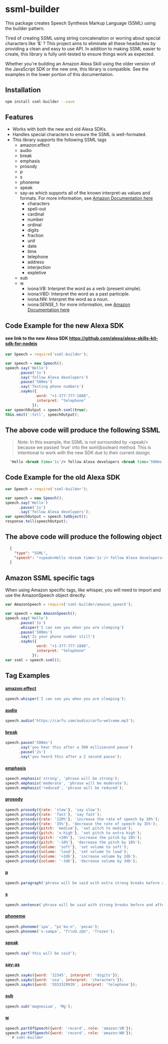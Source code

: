 # ssml-builder
This package creates Speech Synthesis Markup Language (SSML) using the builder pattern.


Tired of creating SSML using string concatenation or worring about special characters like '&amp;' ? This project aims to eliminate all these headaches by providing a clean and easy to use API. In addition to making SSML easier to create, this library is fully unit-tested to ensure things work as expected.

Whether you're building an Amazon Alexa Skill using the older version of the JavaScript SDK or the new one, this library is compatible. See the examples in the lower portion of this documentation.

## Installation
```sh
npm install ssml-builder --save
```
## Features
* Works with both the new and old Alexa SDKs.
* Handles special characters to ensure the SSML is well-formated.
* This library supports the following SSML tags
   * amazon:effect
   * audio
   * break
   * emphasis
   * prosody
   * p
   * s
   * phoneme
   * speak
   * say-as which supports all of the known interpret-as values and formats. For more information, see [Amazon Documentation here](https://developer.amazon.com/public/solutions/alexa/alexa-skills-kit/docs/speech-synthesis-markup-language-ssml-reference#say-as) 
      * characters
      * spell-out
      * cardinal
      * number
      * ordinal
      * digits
      * fraction
      * unit
      * date
      * time
      * telephone
      * address
      * interjection
      * expletive
  * sub
  * w
      * ivona:VB: Interpret the word as a verb (present simple).
      * ivona:VBD: Interpret the word as a past participle.
      * ivona:NN: Interpret the word as a noun.
      * ivona:SENSE_1: for more information, see [Amazon Documentation here](https://developer.amazon.com/public/solutions/alexa/alexa-skills-kit/docs/speech-synthesis-markup-language-ssml-reference#w)  


## Code Example for the new Alexa SDK
#### see link to the new Alexa SDK https://github.com/alexa/alexa-skills-kit-sdk-for-nodejs

```javascript
var Speech = require('ssml-builder');

var speech = new Speech();
speech.say('Hello')
      .pause('1s')
      .say('fellow Alexa developers')
      .pause('500ms')
      .say('Testing phone numbers')
      .sayAs({
              word: "+1-377-777-1888",
              interpret: "telephone"
            });
var speechOutput = speech.ssml(true);
this.emit(':tell', speechOutput);
```

## The above code will produce the following SSML
> Note: In this example, the SSML is not surrounded by &lt;speak/&gt; because we passed 'true' into the ssml(boolean) method. This is intentional to work with the new SDK due to their current design.
```xml
  'Hello <break time='1s'/> fellow Alexa developers <break time='500ms'/> Testing phone numbers <say-as interpret-as='telephone'>+1-377-777-1888</say-as>'
```

## Code Example for the old Alexa SDK
```javascript
var Speech = require('ssml-builder');

var speech = new Speech();
speech.say('Hello')
      .pause('1s')
      .say('fellow Alexa developers');
var speechOutput = speech.toObject();
response.tell(speechOutput);
```

## The above code will produce the following object
```json
  { 
    "type": "SSML",
    "speech": "<speak>Hello <break time='1s'/> fellow Alexa developers</speak>"
  }
```
## Amazon SSML specific tags
When using Amazon specific tags, like whisper, you will need to import and use the AmazonSpeech object directly.

```javascript
var AmazonSpeech = require('ssml-builder/amazon_speech');

var speech = new AmazonSpeech();
speech.say('Hello')
      .pause('1s')
      .whisper('I can see you when you are sleeping')
      .pause('500ms')
      .say('Is your phone number still')
      .sayAs({
              word: "+1-377-777-1888",
              interpret: "telephone"
            });
var ssml = speech.ssml();
```

## Tag Examples

#### [amazon:effect](https://developer.amazon.com/docs/custom-skills/speech-synthesis-markup-language-ssml-reference.html#amazon-effect)
```javascript
speech.whisper('I can see you when you are sleeping');
```

#### [audio](https://developer.amazon.com/docs/custom-skills/speech-synthesis-markup-language-ssml-reference.html#audio) 
```javascript
speech.audio('https://carfu.com/audio/carfu-welcome.mp3');
```

#### [break](https://developer.amazon.com/docs/custom-skills/speech-synthesis-markup-language-ssml-reference.html#break)
```javascript
speech.pause('500ms')
      .say('you hear this after a 500 millisecond pause')
      .pause('2s')
      .say('you heard this after a 2 second pause');
```

#### [emphasis](https://developer.amazon.com/docs/custom-skills/speech-synthesis-markup-language-ssml-reference.html#emphasis)
```javascript
speech.emphasis('strong', 'phrase will be strong');
speech.emphasis('moderate', 'phrase will be moderate');
speech.emphasis('reduced', 'phrase will be reduced');
```

#### [prosody](https://developer.amazon.com/docs/custom-skills/speech-synthesis-markup-language-ssml-reference.html#prosody)
```javascript
speech.prosody({rate: 'slow'}, 'say slow');
speech.prosody({rate: 'fast'}, 'say fast');
speech.prosody({rate: '120%'}, 'increase the rate of speech by 20%');
speech.prosody({rate: '35%'}, 'decrease the rate of speech by 35%');
speech.prosody({pitch: 'medium'}, 'set pitch to medium');
speech.prosody({pitch: 'x-high'}, 'set pitch to extra high');
speech.prosody({pitch: '+20%'}, 'increase the pitch by 20%');
speech.prosody({pitch: '-10%'}, 'decrease the pitch by 10%');
speech.prosody({volume: 'soft'}, 'set volume to soft');
speech.prosody({volume: 'loud'}, 'set volume to loud');
speech.prosody({volume: '+2db'}, 'increase volume by 2db');
speech.prosody({volume: '-3db'}, 'decrease volume by 3db');
```

#### [p](https://developer.amazon.com/docs/custom-skills/speech-synthesis-markup-language-ssml-reference.html#p)
```javascript
speech.paragraph('phrase will be said with extra strong breaks before and after itself');
```

#### [s](https://developer.amazon.com/docs/custom-skills/speech-synthesis-markup-language-ssml-reference.html#s)
```javascript
speech.sentence('phrase will be said with strong breaks before and after itself');
```

#### [phoneme](https://developer.amazon.com/docs/custom-skills/speech-synthesis-markup-language-ssml-reference.html#phoneme)
```javascript
speech.phoneme('ipa', "pɪˈkɑːn", 'pecan');
speech.phoneme('x-sampa', "fr\oU.z@n", 'frozen');
```

#### [speak](https://developer.amazon.com/docs/custom-skills/speech-synthesis-markup-language-ssml-reference.html#speak)
```javascript
speech.say('this will be said');
```

#### [say-as](https://developer.amazon.com/docs/custom-skills/speech-synthesis-markup-language-ssml-reference.html#say-as)
```javascript
speech.sayAs({word: '12345', interpret: 'digits'});
speech.sayAs({word: 'usa', interpret: 'characters'});
speech.sayAs({word: '5553329939', interpret: 'telephone'});
```

#### [sub](https://developer.amazon.com/docs/custom-skills/speech-synthesis-markup-language-ssml-reference.html#sub)
```javascript
speech.sub('magnesium', 'Mg');
```

#### [w](https://developer.amazon.com/docs/custom-skills/speech-synthesis-markup-language-ssml-reference.html#w)
```javascript
speech.partOfSpeech({word: 'record', role: 'amazon:VB'});
speech.partOfSpeech({word: 'record', role: 'amazon:NN'});
```# ssml-builder
